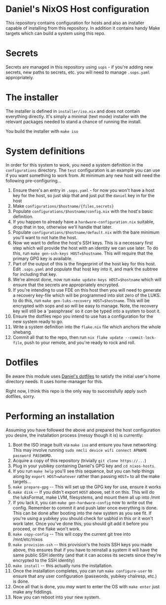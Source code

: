 # Daniel's NixOS Host configuration

This repository contains configuration for hosts and also an installer capable
of installing from this repository. In addition it contains handy Make targets
which can build a system using this repo.

# Secrets

Secrets are managed in this repository using `sops` - if you're adding new
secrets, new paths to secrets, etc. you will need to manage `.sops.yaml`
appropriately.

# The installer

The installer is defined in `installer/iso.nix` and does not contain everything
directly. It's simply a minimal (text mode) installer with the relevant packages
needed to stand a chance of running the install.

You build the installer with `make iso`

# System definitions

In order for this system to work, you need a system definition in the
`configurations` directory. The `test` configuration is an example you can use
if you want something to work from. At minimum any new host will need the
following pre-configuring...

1. Ensure there's an entry in `.sops.yaml` - for now you won't have a host key
   for the host, so just skip that and just put the `daniel` key in for the host
2. Make `configurations/$hostname/{files,secrets}`
3. Populate `configurations/$hostname/config.nix` with the host's basic
   definition.
4. If you happen to already have a `hardware-configuration.nix` suitable, drop
   that in too, otherwise we'll handle that later.
5. Populate `configurations/$hostname/default.nix` with the bare minimum you'll
   want to not hate the host.
6. Now we want to define the host's SSH keys. This is a necessary first step
   which will provide the host with an identity we can use later.
   To do this, run `make gen-ssh-keys HOST=$hostname`. This will require that
   the primary GPG key is available.
7. Part of the output of this is the fingerprint of the host key for this host.
   Edit `.sops.yaml` and populate that host key into it, and mark the subtree
   for including that key.
8. We're almost done, now run `make update-keys HOST=$hostname` which will
   ensure that the secrets are appropriately encrypted.
9. If you're intending to use FDE on this host then you will need to generate
   a recovery key-file which will be programmed into slot zero of the LUKS.
   to do this, run `make gen-luks-recovery HOST=$hostname`. This will be
   encrypted with sops and so will be easy to manage. Note, the recovery key
   will still be a 'passphrase' so it _can_ be typed into a system to boot it.
10. Ensure the dotfiles repo you intend to use has a configuration for the new
    system ready to go.
11. Write a system definition into the `flake.nix` file which anchors the whole
    shebang.
12. Commit all that to the repo, then run `nix flake update --commit-lock-file`,
    push to your remote, and you're ready to rock and roll.

# Dotfiles

Be aware this module uses
[Daniel's dotfiles](https://github.com/kinnison/dotfiles/) to satisfy the
initial user's home directory needs. It uses home-manager for this.

Right now, I think this repo is the only way to successfully apply such
dotfiles, sorry.

# Performing an installation

Assuming you have followed the above and prepared the host configuration you
desire, the installation process (messy though it is) is currently:

1. Boot the ISO image built via `make iso` and ensure you have networking. This
   may involve running `sudo nmcli device wifi connect APNAME password PASSWORD`.
2. Acquire a copy of this repository (trivially `git clone https://...`)
3. Plug in your yubikey containing Daniel's GPG key and `cd nixos-hosts`.
4. If you run `make help` you'll see this sequence, but you can help things
   along by `export HOST=whatever` rather than passing `HOST=` to all the
   make targets...
5. `make prepare-gpg` -- This will set up the GPG key for use, ensure it works
6. `make disk` -- If you didn't export `HOST` above, set it on this. This will
   do the luksFormat, make LVM, filesystems, and mount them all up into /mnt
7. If you lack it, you can `make gen-hardware-config` now to write out the config.
   Remember to commit it and push later once everything is done. This can be
   done after booting into the new system as you see fit.
   If you're using a yubikey you should check for usbhid in this or it won't work
   later.
   Once you've done this, you should git add it before you proceed, or the flake
   won't work.
8. `make copy-config` -- This will copy the current git tree into /mnt/etc/nixos
9. `make provision-ssh` -- this provision's the hosts SSH keys you made above,
   this ensures that if you have to reinstall a system it will have the same
   public SSH identity (and that it can access its secrets since they're
   encrypted to the SSH identity)
10. `make install` -- this actually runs the installation.
11. Once the installation completes, you can run `make configure-user` to ensure
    that any user configuration (passwords, yubikey chalresp, etc.) is done.
12. Once all that is done, you _may_ want to enter the OS with `make enter` just
    make any fiddlings.
13. Now you can reboot into your new system.
